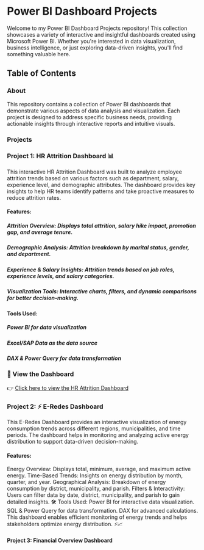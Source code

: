 # Power BI Dashboard Projects
Welcome to my Power BI Dashboard Projects repository! This collection showcases a variety of interactive and insightful dashboards created using Microsoft Power BI. Whether you're interested in data visualization, business intelligence, or just exploring data-driven insights, you'll find something valuable here.

## Table of Contents
### About
This repository contains a collection of Power BI dashboards that demonstrate various aspects of data analysis and visualization. Each project is designed to address specific business needs, providing actionable insights through interactive reports and intuitive visuals.
### Projects
### Project 1: HR Attrition Dashboard 📊
This interactive HR Attrition Dashboard was built to analyze employee attrition trends based on various factors such as department, salary, experience level, and demographic attributes. The dashboard provides key insights to help HR teams identify patterns and take proactive measures to reduce attrition rates.
#### Features:
##### Attrition Overview: Displays total attrition, salary hike impact, promotion gap, and average tenure.
##### Demographic Analysis: Attrition breakdown by marital status, gender, and department.
##### Experience & Salary Insights: Attrition trends based on job roles, experience levels, and salary categories.
##### Visualization Tools: Interactive charts, filters, and dynamic comparisons for better decision-making.
#### Tools Used:
##### Power BI for data visualization
##### Excel/SAP Data as the data source
##### DAX & Power Query for data transformation
### 🔗 View the Dashboard
👉 [Click here to view the HR Attrition Dashboard](https://app.powerbi.com/view?r=eyJrIjoiZDcyNDgxNmYtYWQwYS00NGJjLTg2MjAtY2U5YmExZWU3NWIyIiwidCI6IjFiY2RiNjc0LTM2YzUtNDdiMy04MWNlLTFmMDNjODdjNWUxNCJ9)

### Project 2: ⚡ E-Redes Dashboard
This E-Redes Dashboard provides an interactive visualization of energy consumption trends across different regions, municipalities, and time periods. The dashboard helps in monitoring and analyzing active energy distribution to support data-driven decision-making.

#### Features:
Energy Overview: Displays total, minimum, average, and maximum active energy.
Time-Based Trends: Insights on energy distribution by month, quarter, and year.
Geographical Analysis: Breakdown of energy consumption by district, municipality, and parish.
Filters & Interactivity: Users can filter data by date, district, municipality, and parish to gain detailed insights.
🛠 Tools Used:
Power BI for interactive data visualization.
SQL & Power Query for data transformation.
DAX for advanced calculations.
This dashboard enables efficient monitoring of energy trends and helps stakeholders optimize energy distribution. ⚡📈


#### Project 3: Financial Overview Dashboard



